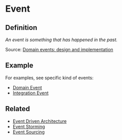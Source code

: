 # Event

## Definition

*An event is something that has happened in the past.*

Source: [Domain events: design and implementation](https://docs.microsoft.com/en-us/dotnet/architecture/microservices/microservice-ddd-cqrs-patterns/domain-events-design-implementation)

## Example

For examples, see specific kind of events: 
- [Domain Event](../Domain-Event/)
- [Integration Event](../Integration-Event/)

## Related

- [Event Driven Architecture](../Event-Driven-Architecture/)
- [Event Storming](../Event-Storming/)
- [Event Sourcing](../Event-Sourcing/)